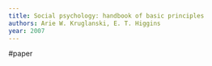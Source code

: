 ```yaml
---
title: Social psychology: handbook of basic principles
authors: Arie W. Kruglanski, E. T. Higgins
year: 2007
---
```

#paper



